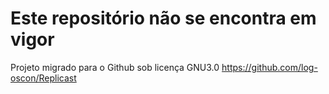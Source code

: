 # Este repositório não se encontra em vigor
Projeto migrado para o Github sob licença GNU3.0
https://github.com/log-oscon/Replicast
